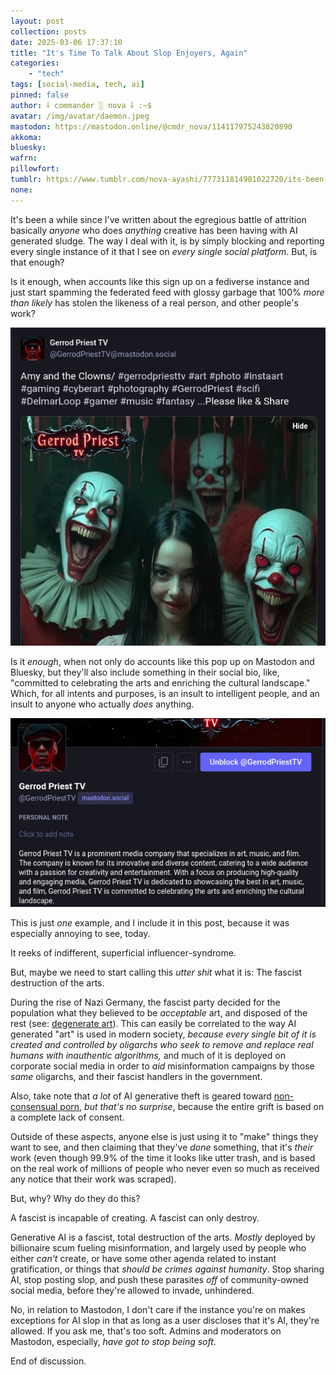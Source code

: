 ```yaml
---
layout: post
collection: posts
date: 2025-03-06 17:37:10
title: "It's Time To Talk About Slop Enjoyers, Again"
categories:
    - "tech"
tags: [social-media, tech, ai]
pinned: false
author: ⸸ commander ░ nova ⸸ :~$
avatar: /img/avatar/daemon.jpeg
mastodon: https://mastodon.online/@cmdr_nova/114117975243820890
akkoma: 
bluesky: 
wafrn: 
pillowfort: 
tumblr: https://www.tumblr.com/nova-ayashi/777311814901022720/its-been-a-while-since-ive-written-about-the
none: 
---
```

It's been a while since I've written about the egregious battle of attrition basically *anyone* who does *anything* creative has been having with AI generated sludge. The way I deal with it, is by simply blocking and reporting every single instance of it that I see on *every single social platform*. But, is that enough?

Is it enough, when accounts like this sign up on a fediverse instance and just start spamming the federated feed with glossy garbage that 100% *more than likely* has stolen the likeness of a real person, and other people's work?

<img src="/img/posts/slop-again/Screenshot from 2025-03-06 17-36-37.png">

Is it *enough*, when not only do accounts like this pop up on Mastodon and Bluesky, but they'll also include something in their social bio, like, "committed to celebrating the arts and enriching the cultural landscape." Which, for all intents and purposes, is an insult to intelligent people, and an insult to anyone who actually *does* anything.

<img src="/img/posts/slop-again/Screenshot from 2025-03-06 17-43-39.png">

This is just *one* example, and I include it in this post, because it was especially annoying to see, today.

It reeks of indifferent, superficial influencer-syndrome.

But, maybe we need to start calling this *utter shit* what it is: The fascist destruction of the arts.

During the rise of Nazi Germany, the fascist party decided for the population what they believed to be *acceptable* art, and disposed of the rest (see: <a href="https://encyclopedia.ushmm.org/content/en/article/degenerate-art-1" target="_blank">degenerate art</a>). This can easily be correlated to the way AI generated "art" is used in modern society, *because every single bit of it is created and controlled by oligarchs who seek to remove and replace real humans with inauthentic algorithms,* and much of it is deployed on corporate social media in order to *aid* misinformation campaigns by those *same* oligarchs, and their fascist handlers in the government.

Also, take note that *a lot* of AI generative theft is geared toward <a href="https://www.404media.co/chinese-ai-video-generators-unleash-a-flood-of-new-nonconsensual-porn-3/" target="_blank">non-consensual porn</a>, *but that's no surprise*, because the entire grift is based on a complete lack of consent.

Outside of these aspects, anyone else is just using it to "make" things they want to see, and then claiming that they've *done* something, that it's *their* work (even though 99.9% of the time it looks like utter trash, and is based on the real work of millions of people who never even so much as received any notice that their work was scraped).

But, why? Why do they do this?

A fascist is incapable of creating. A fascist can only destroy.

Generative AI is a fascist, total destruction of the arts. *Mostly* deployed by billionaire scum fueling misinformation, and largely used by people who either *can't* create, or have some other agenda related to instant gratification, or things that *should be crimes against humanity*. Stop sharing AI, stop posting slop, and push these parasites *off* of community-owned social media, before they're allowed to invade, unhindered.

No, in relation to Mastodon, I don't care if the instance you're on makes exceptions for AI slop in that as long as a user discloses that it's AI, they're allowed. If you ask me, that's too soft. Admins and moderators on Mastodon, especially, *have got to stop being soft*.

End of discussion.